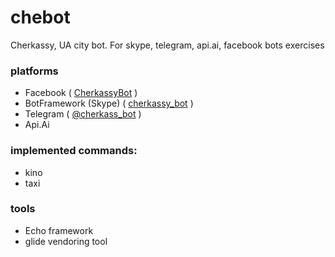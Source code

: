 # chebot
Cherkassy, UA city bot. 
For skype, telegram, api.ai, facebook bots exercises

### platforms
* Facebook ( [CherkassyBot](https://www.facebook.com/%D0%A7%D0%B5%D1%80%D0%BA%D0%B0%D1%81%D1%81%D1%8B%D0%91%D0%BE%D1%82-844453269013112/) )
* BotFramework (Skype)  ( [cherkassy_bot](https://join.skype.com/bot/ce3552b9-2648-45da-8ec6-6ecab7064d1e) )
* Telegram ( [@cherkass_bot](https://web.telegram.org/#/im?p=@cherkass_bot) )
* Api.Ai


### implemented commands:

* kino
* taxi


### tools

* Echo framework
* glide vendoring tool
